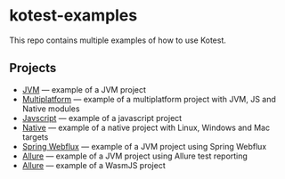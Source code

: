 # kotest-examples

This repo contains multiple examples of how to use Kotest.

## Projects

* [JVM](./kotest-jvm) &mdash; example of a JVM project
* [Multiplatform](./kotest-multiplatform) &mdash; example of a multiplatform project with JVM, JS and Native modules
* [Javscript](./kotest-javascript)  &mdash; example of a javascript project
* [Native](./kotest-native) &mdash; example of a native project with Linux, Windows and Mac targets
* [Spring Webflux](./kotest-spring-webflux)  &mdash; example of a JVM project using Spring Webflux
* [Allure](./kotest-allure)  &mdash; example of a JVM project using Allure test reporting
* [Allure](./kotest-wasm)  &mdash; example of a WasmJS project
